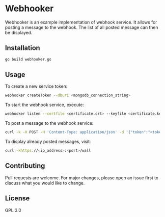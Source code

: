 # Webhooker

Webhooker is an example implementation of webhook service. It allows for posting
a message to the webhook. The list of all posted message can then be displayed.

## Installation

```bash
go build webhooker.go
```

## Usage
To create a new service token:
```bash
webhooker createToken --dburi <mongodb_connection_string>
```

To start the webhook service, execute:
```bash
webhooker listen --certfile <certificate.crt> --keyfile <certificate.key> --dburi <mongodb_connection_string> --listen-address [ip_address]<:port>
```

To post a message to the webhook service:
```bash
curl -k -X POST -H 'Content-Type: application/json' -d '{"token":"<token>","channel":"<channel_not_used_yet>","message":"<message_to_be_posted>"}' https://<ip_address>:<port>/webhook
```

To display already posted messages, visit:
```bash
curl -khttps://<ip_address>:<port>/wall
```

## Contributing

Pull requests are welcome. For major changes, please open an issue first
to discuss what you would like to change.

## License

GPL 3.0
